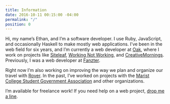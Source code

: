 ```yaml
---
title: Information
date: 2016-10-11 00:15:00 -04:00
permalink: "/"
position: 0
---
```


Hi, my name’s Ethan, and I’m a software developer. I use Ruby, JavaScript, and occasionally Haskell to make mostly web applications. I’ve been in the web field for six years, and I’m currently a web developer at [Oak](https://oak.is), where I work on projects like [Siteleaf](https://siteleaf.com), [Working Not Working](https://workingnotworking.com/), and [CreativeMornings](https://creativemornings.com/). Previously, I was a web developer at [Fanzter](https://en.wikipedia.org/wiki/Fanzer).

Right now I’m also working on improving the way we plan and organize our travel with [Rover](http://gorover.co). In the past, I’ve worked on projects with the [Marist College Student Government Association](http://sga.marist.edu) and other organizations.

I’m available for freelance work! If you need help on a web project, [drop me a line](mailto:ethan@ethnt.me).